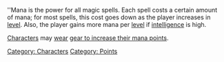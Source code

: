''Mana is the power for all magic spells. Each spell costs a certain
amount of mana; for most spells, this cost goes down as the player
increases in [level](Level.md "wikilink"). Also, the player gains more
mana per [level](Level.md "wikilink") if
[intelligence](Intelligence.md "wikilink") is high.

[Characters](:Category:_Characters.md "wikilink") may
[wear](Wear.md "wikilink") [gear to increase their mana
points](:Category:_Mana_Gear.md "wikilink").

[Category: Characters](Category:_Characters "wikilink") [Category:
Points](Category:_Points "wikilink")
